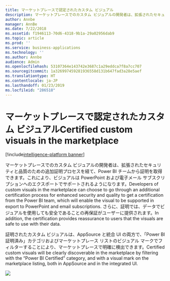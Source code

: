 ```yaml
---
title: マーケットプレースで認定されたカスタム ビジュアル
description: マーケットプレースでのカスタム ビジュアルの開発者は、拡張されたセキュリティと品質のための追加証明プロセスを経て、Power BI チームから証明を取得できます。これにより、ビジュアルは PowerPoint および電子メール サブスクリプションへのエクスポートでサポートされるようになります。
author: Annbe
manager: AnnBe
ms.date: 7/22/2018
ms.assetid: f1946113-70d6-4318-9b1a-29a02956dab9
ms.topic: article
ms.prod: ''
ms.service: business-applications
ms.technology: ''
ms.author: Annbe
audience: Admin
ms.openlocfilehash: 53107364e143742e3687c1a29eddca7f8a7cc707
ms.sourcegitcommit: 1a326997459281936558d131b647fad3a28e5aef
ms.translationtype: HT
ms.contentlocale: ja-JP
ms.lasthandoff: 01/23/2019
ms.locfileid: "286518"
---
```

# <a name="certified-custom-visuals-in-the-marketplace"></a><span data-ttu-id="9f317-103">マーケットプレースで認定されたカスタム ビジュアル</span><span class="sxs-lookup"><span data-stu-id="9f317-103">Certified custom visuals in the marketplace</span></span>

[!include[intelligence-platform banner](../../includes/intelligence-platform.md)]



<span data-ttu-id="9f317-104">マーケットプレースでのカスタム ビジュアルの開発者は、拡張されたセキュリティと品質のための追加証明プロセスを経て、Power BI チームから証明を取得できます。これにより、ビジュアルは PowerPoint および電子メール サブスクリプションへのエクスポートでサポートされるようになります。</span><span class="sxs-lookup"><span data-stu-id="9f317-104">Developers of custom visuals in the marketplace can choose to go through an additional certification process for enhanced security and quality to get a certification from the Power BI team, which will enable the visual to be supported in export to PowerPoint and email subscriptions.</span></span> <span data-ttu-id="9f317-105">さらに、証明では、データでビジュアルを使用しても安全であることの再保証がユーザーに提供されます。</span><span class="sxs-lookup"><span data-stu-id="9f317-105">In addition, the certification provides reassurance to users that the visuals are safe to use with their data.</span></span>

<span data-ttu-id="9f317-106">証明されたカスタム ビジュアルは、AppSource と統合 UI の両方で、「Power BI 証明済み」カテゴリおよびマーケットプレース リストのビジュアル マークでフィルターすることにより、マーケットプレースで明確に検出できます。</span><span class="sxs-lookup"><span data-stu-id="9f317-106">Certified custom visuals will be clearly discoverable in the marketplace by filtering with the “Power BI Certified” category, and with a visual mark on the marketplace listing, both in AppSource and in the integrated UI.</span></span>

![](media/certified-custom-visuals-marketplace-1.png)

